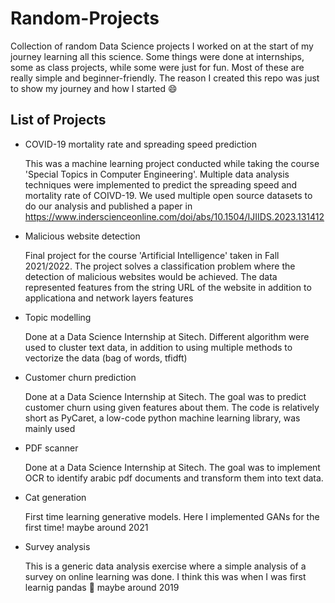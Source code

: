 # Random-Projects
Collection of random Data Science projects I worked on at the start of my journey learning all this science. Some things were done at internships, some as class projects, while some were just for fun. Most of these are really simple and beginner-friendly. The reason I created this repo was just to show my journey and how I started 😄

## List of Projects
- COVID-19 mortality rate and spreading speed prediction
  
  This was a machine learning project conducted while taking the course 'Special Topics in Computer Engineering'. Multiple data analysis techniques were implemented to predict the spreading speed and mortality rate of COIVD-19. We used multiple open source datasets to do our analysis and published a paper in https://www.inderscienceonline.com/doi/abs/10.1504/IJIIDS.2023.131412
  
- Malicious website detection

  Final project for the course 'Artificial Intelligence' taken in Fall 2021/2022. The project solves a classification problem where the detection of malicious websites would be achieved. The data represented features from the string URL of the website in addition to applicationa and network layers features
  
- Topic modelling

  Done at a Data Science Internship at Sitech. Different algorithm were used to cluster text data, in addition to using multiple methods to vectorize the data (bag of words, tfidft)
  
- Customer churn prediction

  Done at a Data Science Internship at Sitech. The goal was to predict customer churn using given features about them. The code is relatively short as PyCaret, a low-code python machine learning library, was mainly used
  
- PDF scanner

  Done at a Data Science Internship at Sitech. The goal was to implement OCR to identify arabic pdf documents and transform them into text data.
  
- Cat generation

  First time learning generative models. Here I implemented GANs for the first time! maybe around 2021
  
- Survey analysis

  This is a generic data analysis exercise where a simple analysis of a survey on online learning was done. I think this was when I was first learnig pandas 🐼 maybe around 2019
